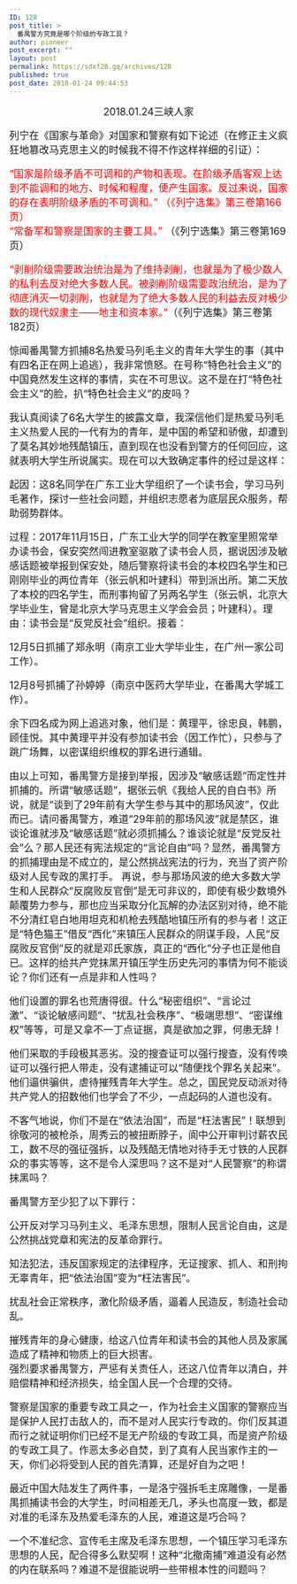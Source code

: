```yaml
---
ID: 128
post_title: >
  番禺警方究竟是哪个阶级的专政工具？
author: pioneer
post_excerpt: ""
layout: post
permalink: https://sdxf28.gq/archives/128
published: true
post_date: 2018-01-24 09:44:53
---
```

<div align="center"><span style="font-size: large;">2018.01.24三峡人家</span></div>
&nbsp;
<div align="left"><span style="font-size: large;">列宁在《国家与革命》对国家和警察有如下论述（在修正主义疯狂地篡改马克思主义的时候我不得不作这样祥细的引证）：</span></div>
&nbsp;
<div align="left"><span style="font-size: large;"><span style="color: #ff0000;">“国家是阶级矛盾不可调和的产物和表现。在阶级矛盾客观上达到不能调和的地方、时候和程度，便产生国家。反过来说，国家的存在表明阶级矛盾的不可调和。” （《列宁选集》第三卷第166页）</span></span></div>
<div align="left"><span style="font-size: large;"><span style="color: #ff0000;">“常备军和警察是国家的主要工具。” </span>（《列宁选集》第三卷第169页）</span></div>
&nbsp;
<div align="left"><span style="font-size: large;"><span style="color: #ff0000;">“剥削阶级需要政治统治是为了维持剥削，也就是为了极少数人的私利去反对绝大多数人民。被剥削阶级需要政治统治，是为了彻底消灭一切剥削，也就是为了绝大多数人民的利益去反对极少数的现代奴隶主——地主和资本家。”</span>（《列宁选集》第三卷第182页）</span></div>
&nbsp;
<div align="left"><span style="font-size: large;">惊闻番禺警方抓捕8名热爱马列毛主义的青年大学生的事（其中有四名正在网上追逃），我非常愤怒。在号称“特色社会主义”的中国竟然发生这样的事情，实在不可思议。这不是在打“特色社会主义”的脸，扒“特色社会主义”的皮吗？</span></div>
&nbsp;
<div align="left"><span style="font-size: large;">我认真阅读了6名大学生的披露文章，我深信他们是热爱马列毛主义热爱人民的一代有为的青年，是中国的希望和骄傲，却遭到了莫名其妙地残酷镇压，直到现在也没看到警方的任何回应，这就表明大学生所说属实。现在可以大致确定事件的经过是这样：</span></div>
&nbsp;
<div align="left"><span style="font-size: large;">起因：这8名同学在广东工业大学组织了一个读书会，学习马列毛著作，探讨一些社会问题，并组织志愿者为底层民众服务，帮助弱势群体。</span></div>
&nbsp;
<div align="left"><span style="font-size: large;">过程：2017年11月15日，广东工业大学的同学在教室里照常举办读书会，保安突然闯进教室驱散了读书会人员，据说因涉及敏感话题被举报到保安处，随后警察将读书会的本校四名学生和已刚刚毕业的两位青年（张云帆和叶建科）带到派出所。第二天放了本校的四名学生，而刑事拘留了另两名学生（张云帆，北京大学毕业生，曾是北京大学马克思主义学会会员；叶建科）。理由：读书会是“反党反社会”组织。接着：</span></div>
&nbsp;
<div align="left"><span style="font-size: large;">12月5日抓捕了郑永明（南京工业大学毕业生，在广州一家公司工作）。</span></div>
&nbsp;
<div align="left"><span style="font-size: large;">12月8号抓捕了孙婷婷（南京中医药大学毕业，在番禺大学城工作）。</span></div>
&nbsp;
<div align="left"><span style="font-size: large;">余下四名成为网上追逃对象，他们是：黄理平，徐忠良，韩鹏，顾佳悦。其中黄理平并没有参加读书会（因工作忙），只参与了跳广场舞，以密谋组织维权的罪名进行通辑。</span></div>
&nbsp;
<div align="left"><span style="font-size: large;">由以上可知，番禺警方是接到举报，因涉及“敏感话题”而定性并抓捕的。所谓“敏感话题”，据张云帆《我给人民的自白书》所说，就是“谈到了29年前有大学生参与其中的那场风波”，仅此而已。请问番禺警方，难道“29年前的那场风波”就是禁区，谁谈论谁就涉及“敏感话题”就必须抓捕么？谁谈论就是“反党反社会”么？那人民还有宪法规定的“言论自由”吗？显然，番禺警方的抓捕理由是不成立的，是公然挑战宪法的行为，充当了资产阶级对人民专政的黑打手。 再说，参与那场风波的绝大多数大学生和人民群众“反腐败反官倒”是无可非议的，即使有极少数境外颠覆势力参与，那也应当采取分化瓦解的办法区别对待，绝不能不分清红皂白地用坦克和机枪去残酷地镇压所有的参与者！这正是“特色猫王”借反“西化”来镇压人民群众的阴谋手段，人民“反腐败反官倒”反的就是邓氏家族，真正的“西化”分子也正是他自已。这样的给共产党抹黑开镇压学生历史先河的事情为何不能谈论？你们还有一点是非和人性吗？</span></div>
&nbsp;
<div align="left"><span style="font-size: large;">他们设置的罪名也荒唐得很。什么“秘密组织”、“言论过激”、“谈论敏感问题”、“扰乱社会秩序”、“极端思想”、“密谋维权”等等，可是又拿不一丁点证据，真是欲加之罪，何患无辞！</span></div>
&nbsp;
<div align="left"><span style="font-size: large;">他们采取的手段极其恶劣。没的搜查证可以强行搜查，没有传唤证可以强行把人带走，没有逮捕证可以“随便找个罪名关起来”。他们逼供骗供，虐待摧残青年大学生。总之，国民党反动派对待共产党人的招数他们也学会了不少，一点起码的人道也没有。</span></div>
&nbsp;
<div align="left"><span style="font-size: large;">不客气地说，你们不是在“依法治国”，而是“枉法害民”！联想到徐敬河的被枪杀，周秀云的被扭断脖子，阆中公开审判讨薪农民工，数不尽的强征强拆，以及残酷无情地对待手无寸铁的人民群众的事实等等，这不是令人深思吗？这不是对“人民警察”的称谓抹黑吗？</span></div>
&nbsp;
<div align="left"><span style="font-size: large;">番禺警方至少犯了以下罪行：</span></div>
&nbsp;
<div align="left"><span style="font-size: large;">公开反对学习马列主义、毛泽东思想，限制人民言论自由，这是公然挑战党章和宪法的反革命罪行。</span></div>
&nbsp;
<div align="left"><span style="font-size: large;">知法犯法，违反国家规定的法律程序，无证搜家、抓人、和刑拘无辜青年，把“依法治国”变为“枉法害民”。</span></div>
&nbsp;
<div align="left"><span style="font-size: large;">扰乱社会正常秩序，激化阶级矛盾，逼着人民造反，制造社会动乱。</span></div>
&nbsp;
<div align="left"><span style="font-size: large;">摧残青年的身心健康，给这八位青年和读书会的其他人员及家属造成了精神和物质上的巨大损害。</span></div>
<div align="left"><span style="font-size: large;">强烈要求番禺警方，严惩有关责任人，还这八位青年以清白，并赔偿精神和经济损失，给全国人民一个合理的交待。</span></div>
&nbsp;
<div align="left"><span style="font-size: large;">警察是国家的重要专政工具之一，作为社会主义国家的警察应当是保护人民打击敌人的，而不是对人民实行专政的。你们反其道而行之就证明你们已经不是无产阶级的专政工具，而是资产阶级的专政工具了。作恶太多必自焚，到了真有人民当家作主的一天，你们必将受到人民的首先清算，还是好自为之吧！</span></div>
&nbsp;
<div align="left"><span style="font-size: large;">最近中国大陆发生了两件事，一是洛宁强拆毛主席雕像，一是番禺抓捕读书会的大学生，时间相差无几，矛头也高度一致，都是对准的毛泽东及热爱毛泽东的人民，难道这是巧合吗？</span></div>
&nbsp;
<div align="left"><span style="font-size: large;">一个不准纪念、宣传毛主席及毛泽东思想，一个镇压学习毛泽东思想的人民，配合得多么默契啊！这种“北撤南捕”难道没有必然的内在联系吗？难道不是很能说明一些带根本性的问题吗？</span></div>